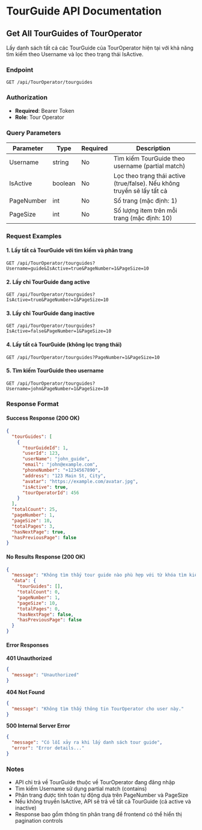 # TourGuide API Documentation

## Get All TourGuides of TourOperator

Lấy danh sách tất cả các TourGuide của TourOperator hiện tại với khả năng tìm kiếm theo Username và lọc theo trạng thái IsActive.

### Endpoint
```
GET /api/TourOperator/tourguides
```

### Authorization
- **Required**: Bearer Token
- **Role**: Tour Operator

### Query Parameters

| Parameter | Type | Required | Description |
|-----------|------|----------|-------------|
| Username | string | No | Tìm kiếm TourGuide theo username (partial match) |
| IsActive | boolean | No | Lọc theo trạng thái active (true/false). Nếu không truyền sẽ lấy tất cả |
| PageNumber | int | No | Số trang (mặc định: 1) |
| PageSize | int | No | Số lượng item trên mỗi trang (mặc định: 10) |

### Request Examples

#### 1. Lấy tất cả TourGuide với tìm kiếm và phân trang
```
GET /api/TourOperator/tourguides?Username=guide&IsActive=true&PageNumber=1&PageSize=10
```

#### 2. Lấy chỉ TourGuide đang active
```
GET /api/TourOperator/tourguides?IsActive=true&PageNumber=1&PageSize=10
```

#### 3. Lấy chỉ TourGuide đang inactive
```
GET /api/TourOperator/tourguides?IsActive=false&PageNumber=1&PageSize=10
```

#### 4. Lấy tất cả TourGuide (không lọc trạng thái)
```
GET /api/TourOperator/tourguides?PageNumber=1&PageSize=10
```

#### 5. Tìm kiếm TourGuide theo username
```
GET /api/TourOperator/tourguides?Username=john&PageNumber=1&PageSize=10
```

### Response Format

#### Success Response (200 OK)
```json
{
  "tourGuides": [
    {
      "tourGuideId": 1,
      "userId": 123,
      "userName": "john_guide",
      "email": "john@example.com",
      "phoneNumber": "+1234567890",
      "address": "123 Main St, City",
      "avatar": "https://example.com/avatar.jpg",
      "isActive": true,
      "tourOperatorId": 456
    }
  ],
  "totalCount": 25,
  "pageNumber": 1,
  "pageSize": 10,
  "totalPages": 3,
  "hasNextPage": true,
  "hasPreviousPage": false
}
```

#### No Results Response (200 OK)
```json
{
  "message": "Không tìm thấy tour guide nào phù hợp với từ khóa tìm kiếm.",
  "data": {
    "tourGuides": [],
    "totalCount": 0,
    "pageNumber": 1,
    "pageSize": 10,
    "totalPages": 0,
    "hasNextPage": false,
    "hasPreviousPage": false
  }
}
```

#### Error Responses

**401 Unauthorized**
```json
{
  "message": "Unauthorized"
}
```

**404 Not Found**
```json
{
  "message": "Không tìm thấy thông tin TourOperator cho user này."
}
```

**500 Internal Server Error**
```json
{
  "message": "Có lỗi xảy ra khi lấy danh sách tour guide",
  "error": "Error details..."
}
```

### Notes

- API chỉ trả về TourGuide thuộc về TourOperator đang đăng nhập
- Tìm kiếm Username sử dụng partial match (contains)
- Phân trang được tính toán tự động dựa trên PageNumber và PageSize
- Nếu không truyền IsActive, API sẽ trả về tất cả TourGuide (cả active và inactive)
- Response bao gồm thông tin phân trang để frontend có thể hiển thị pagination controls 